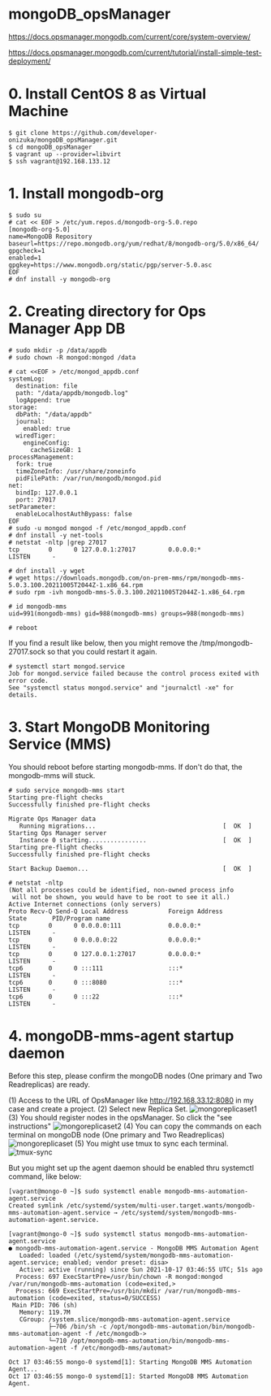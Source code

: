 # mongoDB_opsManager

https://docs.opsmanager.mongodb.com/current/core/system-overview/

https://docs.opsmanager.mongodb.com/current/tutorial/install-simple-test-deployment/

# 0. Install CentOS 8 as Virtual Machine
```
$ git clone https://github.com/developer-onizuka/mongoDB_opsManager.git
$ cd mongoDB_opsManager
$ vagrant up --provider=libvirt
$ ssh vagrant@192.168.133.12
```

# 1. Install mongodb-org
```
$ sudo su
# cat << EOF > /etc/yum.repos.d/mongodb-org-5.0.repo  
[mongodb-org-5.0]
name=MongoDB Repository
baseurl=https://repo.mongodb.org/yum/redhat/8/mongodb-org/5.0/x86_64/
gpgcheck=1
enabled=1
gpgkey=https://www.mongodb.org/static/pgp/server-5.0.asc
EOF
# dnf install -y mongodb-org
```

# 2. Creating directory for Ops Manager App DB
```
# sudo mkdir -p /data/appdb
# sudo chown -R mongod:mongod /data

# cat <<EOF > /etc/mongod_appdb.conf
systemLog:
  destination: file
  path: "/data/appdb/mongodb.log"
  logAppend: true
storage:
  dbPath: "/data/appdb"
  journal:
    enabled: true
  wiredTiger:
    engineConfig:
      cacheSizeGB: 1
processManagement:
  fork: true
  timeZoneInfo: /usr/share/zoneinfo
  pidFilePath: /var/run/mongodb/mongod.pid
net:
  bindIp: 127.0.0.1
  port: 27017
setParameter:
  enableLocalhostAuthBypass: false
EOF
# sudo -u mongod mongod -f /etc/mongod_appdb.conf
# dnf install -y net-tools
# netstat -nltp |grep 27017
tcp        0      0 127.0.0.1:27017         0.0.0.0:*               LISTEN      -                   

# dnf install -y wget
# wget https://downloads.mongodb.com/on-prem-mms/rpm/mongodb-mms-5.0.3.100.20211005T2044Z-1.x86_64.rpm
# sudo rpm -ivh mongodb-mms-5.0.3.100.20211005T2044Z-1.x86_64.rpm 

# id mongodb-mms
uid=991(mongodb-mms) gid=988(mongodb-mms) groups=988(mongodb-mms)

# reboot
```

If you find a result like below, then you might remove the /tmp/mongodb-27017.sock so that you could restart it again.
```
# systemctl start mongod.service
Job for mongod.service failed because the control process exited with error code.
See "systemctl status mongod.service" and "journalctl -xe" for details.
```


# 3. Start MongoDB Monitoring Service (MMS)

You should reboot before starting mongodb-mms. If don't do that, the mongodb-mms will stuck.
```
# sudo service mongodb-mms start
Starting pre-flight checks
Successfully finished pre-flight checks

Migrate Ops Manager data
   Running migrations...                                   [  OK  ]
Starting Ops Manager server
   Instance 0 starting................                     [  OK  ]
Starting pre-flight checks
Successfully finished pre-flight checks

Start Backup Daemon...                                     [  OK  ]

# netstat -nltp
(Not all processes could be identified, non-owned process info
 will not be shown, you would have to be root to see it all.)
Active Internet connections (only servers)
Proto Recv-Q Send-Q Local Address           Foreign Address         State       PID/Program name    
tcp        0      0 0.0.0.0:111             0.0.0.0:*               LISTEN      -                   
tcp        0      0 0.0.0.0:22              0.0.0.0:*               LISTEN      -                   
tcp        0      0 127.0.0.1:27017         0.0.0.0:*               LISTEN      -                   
tcp6       0      0 :::111                  :::*                    LISTEN      -                   
tcp6       0      0 :::8080                 :::*                    LISTEN      -                   
tcp6       0      0 :::22                   :::*                    LISTEN      - 
```

# 4. mongoDB-mms-agent startup daemon

Before this step, please confirm the mongoDB nodes (One primary and Two Readreplicas) are ready. 

(1) Access to the URL of OpsManager like http://192.168.33.12:8080 in my case and create a project.
(2) Select new Replica Set.
![mongoreplicaset1](https://github.com/developer-onizuka/mongoDB_opsManager/blob/main/mongodb-replicaset1.png)
(3) You should register nodes in the opsManager. So click the "see instructions"
![mongoreplicaset2](https://github.com/developer-onizuka/mongoDB_opsManager/blob/main/mongodb-replicaset2.png)
(4) You can copy the commands on each terminal on mongoDB node (One primary and Two Readreplicas)
![mongoreplicaset](https://github.com/developer-onizuka/mongoDB_opsManager/blob/main/mongodb-replicaset.png)
(5) You might use tmux to sync each terminal.
![tmux-sync]()

But you might set up the agent daemon should be enabled thru systemctl command, like below:
```
[vagrant@mongo-0 ~]$ sudo systemctl enable mongodb-mms-automation-agent.service
Created symlink /etc/systemd/system/multi-user.target.wants/mongodb-mms-automation-agent.service → /etc/systemd/system/mongodb-mms-automation-agent.service.

[vagrant@mongo-0 ~]$ sudo systemctl status mongodb-mms-automation-agent.service
● mongodb-mms-automation-agent.service - MongoDB MMS Automation Agent
   Loaded: loaded (/etc/systemd/system/mongodb-mms-automation-agent.service; enabled; vendor preset: disa>
   Active: active (running) since Sun 2021-10-17 03:46:55 UTC; 51s ago
  Process: 697 ExecStartPre=/usr/bin/chown -R mongod:mongod /var/run/mongodb-mms-automation (code=exited,>
  Process: 669 ExecStartPre=/usr/bin/mkdir /var/run/mongodb-mms-automation (code=exited, status=0/SUCCESS)
 Main PID: 706 (sh)
   Memory: 119.7M
   CGroup: /system.slice/mongodb-mms-automation-agent.service
           ├─706 /bin/sh -c /opt/mongodb-mms-automation/bin/mongodb-mms-automation-agent -f /etc/mongodb->
           └─710 /opt/mongodb-mms-automation/bin/mongodb-mms-automation-agent -f /etc/mongodb-mms/automat>

Oct 17 03:46:55 mongo-0 systemd[1]: Starting MongoDB MMS Automation Agent...
Oct 17 03:46:55 mongo-0 systemd[1]: Started MongoDB MMS Automation Agent.
```
